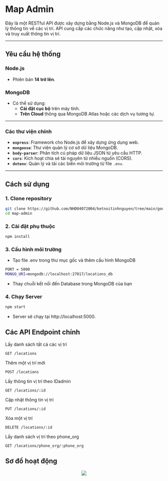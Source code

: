 # Map Admin

Đây là một RESTful API được xây dựng bằng Node.js và MongoDB để quản lý thông tin về các vị trí. API cung cấp các chức năng như tạo, cập nhật, xóa và truy xuất thông tin vị trí.

---

## Yêu cầu hệ thống

### Node.js
- Phiên bản **14 trở lên**.

### MongoDB
- Có thể sử dụng:
  - **Cài đặt cục bộ** trên máy tính.
  - **Trên Cloud** thông qua MongoDB Atlas hoặc các dịch vụ tương tự.

---

### Các thư viện chính

- **`express`**: Framework cho Node.js để xây dựng ứng dụng web.
- **`mongoose`**: Thư viện quản lý cơ sở dữ liệu MongoDB.
- **`body-parser`**: Phân tích cú pháp dữ liệu JSON từ yêu cầu HTTP.
- **`cors`**: Kích hoạt chia sẻ tài nguyên từ nhiều nguồn (CORS).
- **`dotenv`**: Quản lý và tải các biến môi trường từ file `.env`.

---

## Cách sử dụng

### 1. Clone repository
```bash
git clone https://github.com/NHD04072004/ketnoitinhnguyen/tree/main/goong-map-admin
cd map-admin
```
### 2. Cài đặt phụ thuộc
```bash
npm install
````

### 3. Cấu hình môi trường
- Tạo file .env trong thư mục gốc và thêm cấu hình MongoDB
```bash
PORT = 5000
MONGO_URI=mongodb://localhost:27017/locations_db
````
- Thay chuỗi kết nối đến Database trong MongoDB của bạn
### 4. Chạy Server
```bash
npm start
````
- Server sẽ chạy tại http://localhost:5000.

## Các API Endpoint chính
Lấy danh sách tất cả các vị trí

    GET /locations

Thêm một vị trí mới

    POST /locations

Lấy thông tin vị trí theo IDadmin

    GET /locations/:id

Cập nhật thông tin vị trí

    PUT /locations/:id

Xóa một vị trí

    DELETE /locations/:id

Lấy danh sách vị trí theo phone_org

    GET /locations/phone_org/:phone_org


## Sơ đồ hoạt động
<p align="center">
    <img src="https://raw.githubusercontent.com/NHD04072004/ketnoitinhnguyen/refs/heads/goong-map-admin/docs/images/nodejs-map-server.svg">
</p>
